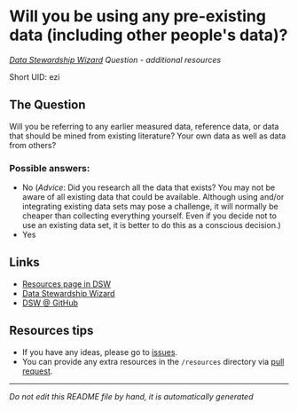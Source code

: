 # Will you be using any pre-existing data (including other people's data)?

*[Data Stewardship Wizard] Question - additional resources*

Short UID: ezi

## The Question

Will you be referring to any earlier measured data, reference data, or data that should be mined from existing literature? Your own data as well as data from others?

### Possible answers:

  * No (*Advice*: Did you research all the data that exists? You may not be aware of all existing data that could be available. Although using and/or integrating existing data sets may pose a challenge, it will normally be cheaper than collecting everything yourself. Even if you decide not to use an existing data set, it is better to do this as a conscious decision.)
  * Yes 

## Links

  * [Resources page in DSW]
  * [Data Stewardship Wizard]
  * [DSW @ GitHub]


## Resources tips

  * If you have any ideas, please go to [issues].
  * You can provide any extra resources in the `/resources` directory via [pull request].

----

*Do not edit this README file by hand, it is automatically generated*

[Data Stewardship Wizard]: https://dmp.fairdata.solutions
[Resources page in DSW]: https://dmp.fairdata.solutions/resources/ezi
[DSW @ GitHub]: https://github.com/DataStewardshipWizard
[issues]: https://help.github.com/articles/about-issues/
[pull request]: https://help.github.com/articles/about-pull-requests/